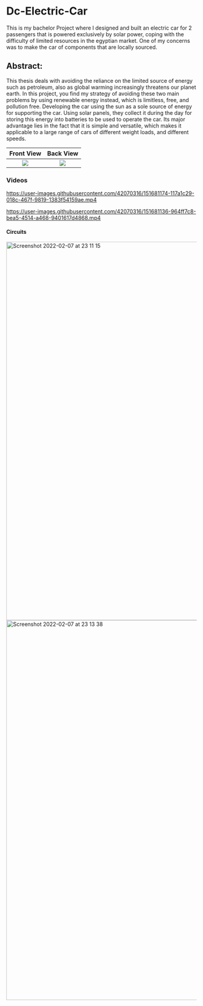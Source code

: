 # Dc-Electric-Car
This is my bachelor Project where I designed and built an electric car for 2 passengers that is powered exclusively by solar power, coping with the difficulty of limited resources in the egyptian market. One of my concerns was to make the car of components that are locally sourced. 

## Abstract:
This thesis deals with avoiding the reliance on the limited source of energy such as
petroleum, also as global warming increasingly threatens our planet earth. In this project, you find my strategy of
avoiding these two main problems by using renewable energy instead, which is limitless, free, and
pollution free. Developing the car using the sun as a sole source of energy for
supporting the car. Using solar panels, they collect it during the day for storing this
energy into batteries to be used to operate the car. Its major advantage lies in the fact that it is
simple and versatile, which makes it applicable to a large range of cars of different weight loads,
and different speeds.


Front View             |  Back View
:-------------------------:|:-------------------------:
![](https://user-images.githubusercontent.com/42070316/151105597-5b32b3e6-4542-4a1f-9220-77e5b71d54d5.JPG)  |  ![](https://user-images.githubusercontent.com/42070316/151106114-4ffe4721-8336-4ac4-b7e9-afb44baa3370.JPG)


### Videos

https://user-images.githubusercontent.com/42070316/151681174-117a1c29-018c-467f-9819-1383f54159ae.mp4

https://user-images.githubusercontent.com/42070316/151681136-964ff7c8-bea5-4514-a468-9401617d4868.mp4

#### Circuits

<img width="1002" alt="Screenshot 2022-02-07 at 23 11 15" src="https://user-images.githubusercontent.com/42070316/152880803-9f8c50e5-16a2-4c1f-81af-c3535770dcd2.png">

<img width="1006" alt="Screenshot 2022-02-07 at 23 13 38" src="https://user-images.githubusercontent.com/42070316/152883530-d137f98b-f9d8-4e48-af0d-f87851047067.png">
